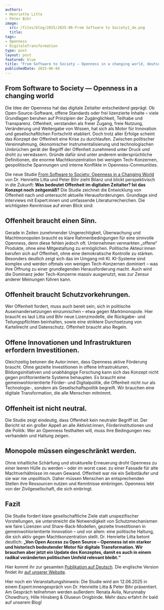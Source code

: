 ```yaml
---
authors:
- Henriette Litta
- Peter Bihr
image: 
  src: /files/blog/2025/2025-06-From Software to Society1_de.png
  title:
tags:
- Openness
- DigitaleTransformation
type: post
layout: post
featured: blue
title: "From Software to Society — Openness in a changing world, deutsche Übersetzung"
publishedDate: 2025-06-04
---
```


## From Software to Society — Openness in a changing world

Die Idee der Openness hat das digitale Zeitalter entscheidend geprägt. Ob Open-Source-Software, offene Standards oder frei lizenzierte Inhalte – viele Grundlagen beruhen auf Prinzipien der Zugänglichkeit, Teilhabe und Transparenz. Offenheit, verstanden als freier Zugang, freie Nutzung, Veränderung und Weitergabe von Wissen, hat sich als Motor für Innovation und gesellschaftlichen Fortschritt etabliert. Doch trotz aller Erfolge scheint das Konzept der Offenheit eine Krise zu durchlaufen. Zwischen politischer Vereinnahmung, ökonomischer Instrumentalisierung und technologischen Umbrüchen gerät der Begriff der Offenheit zunehmend unter Druck und droht zu verwässern. Gründe dafür sind unter anderem widersprüchliche Definitionen, die enorme Machtkonzentration bei wenigen Tech-Konzernen, geopolitische Spannungen und interne Konflikte in Openness-Communities.

Die neue Studie [From Software to Society: Openness in a Changing World](https://okfn.de/publikationen/fromsoftwaretosociety_de/) von Dr. Henriette Litta und Peter Bihr zieht Bilanz und blickt perspektivisch in die Zukunft: **Was bedeutet Offenheit im digitalen Zeitalter? Ist das Konzept noch zeitgemäß?** Die Studie zeichnet die Entwicklung von Offenheit nach und untersucht aktuelle Herausforderungen. Grundlage sind Interviews mit Expert:innen und umfassende Literaturrecherchen. Die wichtigsten Kenntnisse auf einen Blick sind: 

## Offenheit braucht einen Sinn.

Gerade in Zeiten zunehmender Ungerechtigkeit, Überwachung und Machtmonopolen braucht es klare Rahmenbedingungen für eine sinnvolle Openness, denn diese fehlen jedoch oft. Unternehmen vermarkten „offene“ Produkte, ohne eine Mitgestaltung zu ermöglichen. Politische Akteur:innen berufen sich auf Offenheit, ohne eine demokratische Kontrolle zu stärken. Besonders deutlich zeigt sich das im Umgang mit KI. KI-Systeme sind komplex und werden oftmals von wenigen Tech-Konzernen dominiert – was ihre Öffnung zu einer grundlegenden Herausforderung macht. Auch wird die Dominanz jeder Tech-Konzerne massiv ausgenutzt, was zur Zensur anderer Meinungen führen kann.

## Offenheit braucht Schutzvorkehrungen.

Wer Offenheit fordert, muss auch bereit sein, sich in politische Auseinandersetzungen einzumischen – etwa gegen Marktmonopole. Hier braucht es laut Litta und Bihr neue Lizenzmodelle, die Rückgabe- und Teilungspflichten beinhalten, sowie eine striktere Durchsetzung von Kartellrecht und Datenschutz. Offenheit braucht also Regeln.

## Offene Innovationen und Infrastrukturen erfordern Investitionen.

Gleichzeitig betonen die Autor:innen, dass Openness aktive Förderung braucht. Ohne gezielte Investitionen in offene Infrastrukturen, Bildungsinitiativen und unabhängige Forschung kann sich das Konzept nicht gegen profitorientierte Systeme behaupten. Es braucht eine gemeinwohlorientierte Förder- und Digitalpolitik, die Offenheit nicht nur als Technologie-, sondern als Gesellschaftspolitik begreift. Wir brauchen eine digitale Transformation, die alle Menschen mitnimmt.

## Offenheit ist nicht neutral.

Die Studie zeigt eindeutig, dass Offenheit kein neutraler Begriff ist. Der Bericht ist ein großer Appell an alle Aktivist:innen, Förderinstitutionen und die Politik: Wer an Openness festhalten will, muss ihre Bedingungen neu verhandeln und Haltung zeigen.

## Monopole müssen eingeschränkt werden.

Ohne inhaltliche Schärfung und strukturelle Erneuerung droht Openness zu einer leeren Hülle zu werden – oder im worst case: zu einer Fassade für alte Machtverhältnisse im neuen Gewand. Offenheit war nie ein Selbstläufer und sie war nie unpolitisch. Daher müssen Menschen an entsprechenden Stellen ihre Ressourcen nutzen und Kenntnisse einbringen. Openness lebt von der Zivilgesellschaft, die sich einbringt.

## Fazit

Die Studie fordert klare gesellschaftliche Ziele statt unspezifischer Vorstellungen, sie unterstreicht die Notwendigkeit von Schutzmechanismen wie faire Lizenzen und Share-Back-Modellen, gezielte Investitionen in gemeinwohlorientierte Innovation – und vor allem: eine politische Haltung, die sich aktiv gegen Machtkonzentration stellt. Dr. Henriette Litta betont deutlich: **„Von Open Access zu Open Source – Openness ist ein starker und historisch bedeutender Motor für digitale Transformation. Wir brauchen aber jetzt ein Update des Konzeptes, damit es auch in einem radikal veränderten politischen Umfeld relevant bleibt.“**

Hier kommt ihr zur gesamten [Publikation auf Deutsch](https://okfn.de/publikationen/fromsoftwaretosociety_de/). Die englische Version findet ihr [auf unserer Website](https://okfn.de/publikationen/fromsoftwaretosociety/).

Hier noch ein Veranstaltungshinweis: Die Studie wird am 12.06.2025 in einem Expert:innengespräch von Dr. Henriette Litta & Peter Bihr präsentiert. Am Gespräch teilnehmen werden außerdem: Renata Ávila, Nurunnaby Chowdhury, Hille Hinsberg & Oluseun Onigbinde. Mehr dazu erfahrt ihr bald auf unserem Blog!

